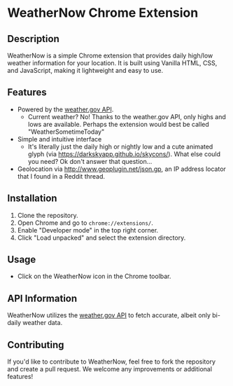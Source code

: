 # WeatherNow Chrome Extension

## Description

WeatherNow is a simple Chrome extension that provides daily high/low weather information for your location. It is built using Vanilla HTML, CSS, and JavaScript, making it lightweight and easy to use.

## Features

- Powered by the [weather.gov API](https://api.weather.gov).
  - Current weather? No! Thanks to the weather.gov API, only highs and lows are available. Perhaps the extension would best be called "WeatherSometimeToday"
- Simple and intuitive interface
  - It's literally just the daily high or nightly low and a cute animated glyph (via https://darkskyapp.github.io/skycons/). What else could you need? Ok don't answer that question...
- Geolocation via http://www.geoplugin.net/json.gp, an IP address locator that I found in a Reddit thread.

## Installation

1. Clone the repository.
2. Open Chrome and go to `chrome://extensions/`.
3. Enable "Developer mode" in the top right corner.
4. Click "Load unpacked" and select the extension directory.

## Usage

- Click on the WeatherNow icon in the Chrome toolbar.

## API Information

WeatherNow utilizes the [weather.gov API](https://api.weather.gov) to fetch accurate, albeit only bi-daily weather data.

## Contributing

If you'd like to contribute to WeatherNow, feel free to fork the repository and create a pull request. We welcome any improvements or additional features!
